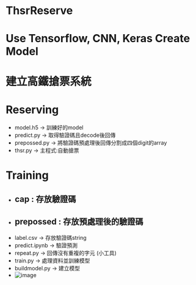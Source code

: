﻿# ThsrReserve
# Use Tensorflow, CNN, Keras Create Model
# 建立高鐵搶票系統
# Reserving
* model.h5 -> 訓練好的model
* predict.py -> 取得驗證碼且decode後回傳
* prepossed.py -> 將驗證碼預處理後回傳分割成四個digit的array
* thsr.py -> 主程式:自動搶票
# Training
* ## cap : 存放驗證碼
* ## prepossed : 存放預處理後的驗證碼
* label.csv -> 存放驗證碼string
* predict.ipynb -> 驗證預測
* repeat.py -> 回傳沒有重複的字元 (小工具)
* train.py -> 處理資料並訓練模型
* buildmodel.py -> 建立模型
* ![image](https://user-images.githubusercontent.com/80050536/212624170-7e310fb3-4023-41ee-a4b7-904653cbd677.png)
